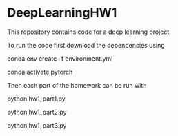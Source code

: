 # DeepLearningHW1

This repository contains code for a deep learning project.

To run the code first download the dependencies using

conda env create -f environment.yml

conda activate pytorch

Then each part of the homework can be run with

python hw1_part1.py

python hw1_part2.py

python hw1_part3.py
